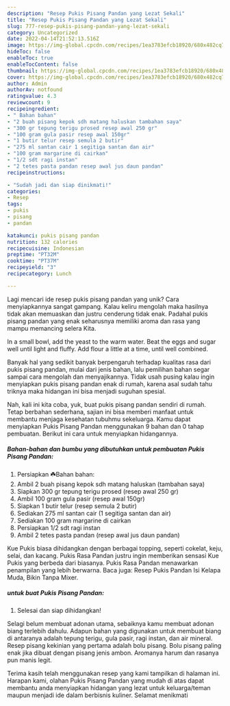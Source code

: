```yaml
---
description: "Resep Pukis Pisang Pandan yang Lezat Sekali"
title: "Resep Pukis Pisang Pandan yang Lezat Sekali"
slug: 777-resep-pukis-pisang-pandan-yang-lezat-sekali
category: Uncategorized
date: 2022-04-14T21:52:13.516Z
image: https://img-global.cpcdn.com/recipes/1ea3783efcb18920/680x482cq70/pukis-pisang-pandan-foto-resep-utama.jpg
hideToc: false
enableToc: true
enableTocContent: false
thumbnail: https://img-global.cpcdn.com/recipes/1ea3783efcb18920/680x482cq70/pukis-pisang-pandan-foto-resep-utama.jpg
cover: https://img-global.cpcdn.com/recipes/1ea3783efcb18920/680x482cq70/pukis-pisang-pandan-foto-resep-utama.jpg
author: Admin
authorAv: notfound
ratingvalue: 4.3
reviewcount: 9
recipeingredient:
- " Bahan bahan"
- "2 buah pisang kepok sdh matang haluskan tambahan saya"
- "300 gr tepung terigu prosed resep awal 250 gr"
- "100 gram gula pasir resep awal 150gr"
- "1 butir telur resep semula 2 butir"
- "275 ml santan cair 1 segitiga santan dan air"
- "100 gram margarine di cairkan"
- "1/2 sdt ragi instan"
- "2 tetes pasta pandan resep awal jus daun pandan"
recipeinstructions:

- "Sudah jadi dan siap dinikmati!"
categories:
- Resep
tags:
- pukis
- pisang
- pandan

katakunci: pukis pisang pandan 
nutrition: 132 calories
recipecuisine: Indonesian
preptime: "PT32M"
cooktime: "PT37M"
recipeyield: "3"
recipecategory: Lunch

---
```





Lagi mencari ide resep pukis pisang pandan yang unik? Cara menyiapkannya sangat gampang. Kalau keliru mengolah maka hasilnya tidak akan memuaskan dan justru cenderung tidak enak. Padahal pukis pisang pandan yang enak seharusnya memiliki aroma dan rasa yang mampu memancing selera Kita.





In a small bowl, add the yeast to the warm water. Beat the eggs and sugar well until light and fluffy. Add flour a little at a time, until well combined.

Banyak hal yang sedikit banyak berpengaruh terhadap kualitas rasa dari pukis pisang pandan, mulai dari jenis bahan, lalu pemilihan bahan segar sampai cara mengolah dan menyajikannya. Tidak usah pusing kalau ingin menyiapkan pukis pisang pandan enak di rumah, karena asal sudah tahu triknya maka hidangan ini bisa menjadi suguhan spesial.






Nah, kali ini kita coba, yuk, buat pukis pisang pandan sendiri di rumah. Tetap berbahan sederhana, sajian ini bisa memberi manfaat untuk membantu menjaga kesehatan tubuhmu sekeluarga. Kamu dapat menyiapkan Pukis Pisang Pandan menggunakan 9 bahan dan 0 tahap pembuatan. Berikut ini cara untuk menyiapkan hidangannya.

<!--inarticleads1-->

##### Bahan-bahan dan bumbu yang dibutuhkan untuk pembuatan Pukis Pisang Pandan:

1. Persiapkan  ☘️Bahan bahan:
1. Ambil 2 buah pisang kepok sdh matang haluskan (tambahan saya)
1. Siapkan 300 gr tepung terigu prosed (resep awal 250 gr)
1. Ambil 100 gram gula pasir (resep awal 150gr)
1. Siapkan 1 butir telur (resep semula 2 butir)
1. Sediakan 275 ml santan cair (1 segitiga santan dan air)
1. Sediakan 100 gram margarine di cairkan
1. Persiapkan 1/2 sdt ragi instan
1. Ambil 2 tetes pasta pandan (resep awal jus daun pandan)


Kue Pukis biasa dihidangkan dengan berbagai topping, seperti cokelat, keju, selai, dan kacang. Pukis Rasa Pandan justru ingin memberikan sensasi Kue Pukis yang berbeda dari biasanya. Pukis Rasa Pandan menawarkan penampilan yang lebih berwarna. Baca juga: Resep Pukis Pandan Isi Kelapa Muda, Bikin Tanpa Mixer. 

<!--inarticleads2-->

#####  untuk buat Pukis Pisang Pandan:


1. Selesai dan siap dihidangkan!

Selagi belum membuat adonan utama, sebaiknya kamu membuat adonan biang terlebih dahulu. Adapun bahan yang digunakan untuk membuat biang di antaranya adalah tepung terigu, gula pasir, ragi instan, dan air mineral. Resep pisang kekinian yang pertama adalah bolu pisang. Bolu pisang paling enak jika dibuat dengan pisang jenis ambon. Aromanya harum dan rasanya pun manis legit. 

Terima kasih telah menggunakan resep yang kami tampilkan di halaman ini. Harapan kami, olahan Pukis Pisang Pandan yang mudah di atas dapat membantu anda menyiapkan hidangan yang lezat untuk keluarga/teman maupun menjadi ide dalam berbisnis kuliner. Selamat menikmati
